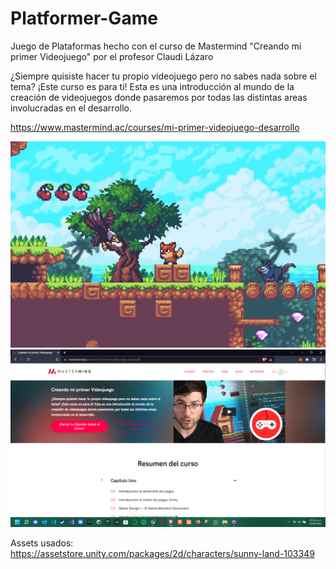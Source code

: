 # Platformer-Game
 Juego de Plataformas hecho con el curso de Mastermind "Creando mi primer Videojuego" por el profesor Claudi Lázaro
 
¿Siempre quisiste hacer tu propio videojuego pero no sabes nada sobre el tema? ¡Este curso es para ti! Esta es una introducción al mundo de la creación de videojuegos donde pasaremos por todas las distintas areas involucradas en el desarrollo.


https://www.mastermind.ac/courses/mi-primer-videojuego-desarrollo

<img src="sunnyland.png" alt="My cool logo"/>

<img src="mastermind.png" alt="My cool logo"/>

Assets usados: https://assetstore.unity.com/packages/2d/characters/sunny-land-103349

